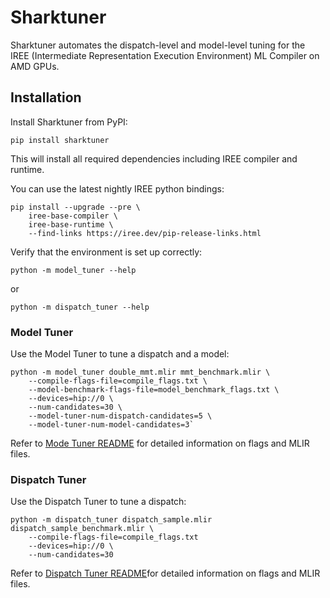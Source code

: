 # Sharktuner
Sharktuner automates the dispatch-level and model-level tuning for the IREE (Intermediate Representation Execution Environment) ML Compiler on AMD GPUs.

## Installation
Install Sharktuner from PyPI:
```shell
pip install sharktuner
```

This will install all required dependencies including IREE compiler and runtime.

You can use the latest nightly IREE python bindings:
```shell
pip install --upgrade --pre \
    iree-base-compiler \
    iree-base-runtime \
    --find-links https://iree.dev/pip-release-links.html
```

Verify that the environment is set up correctly:
```shell
python -m model_tuner --help
```

or

```shell
python -m dispatch_tuner --help
```

### Model Tuner
Use the Model Tuner to tune a dispatch and a model:
```shell
python -m model_tuner double_mmt.mlir mmt_benchmark.mlir \
    --compile-flags-file=compile_flags.txt \
    --model-benchmark-flags-file=model_benchmark_flags.txt \
    --devices=hip://0 \
    --num-candidates=30 \
    --model-tuner-num-dispatch-candidates=5 \
    --model-tuner-num-model-candidates=3`
```

Refer to [Mode Tuner README](https://github.com/nod-ai/shark-ai/tree/main/sharktuner/model_tuner) for detailed information on flags and MLIR files.

### Dispatch Tuner
Use the Dispatch Tuner to tune a dispatch:
```shell
python -m dispatch_tuner dispatch_sample.mlir dispatch_sample_benchmark.mlir \
    --compile-flags-file=compile_flags.txt
    --devices=hip://0 \
    --num-candidates=30
```

Refer to [Dispatch Tuner README](https://github.com/nod-ai/shark-ai/tree/main/sharktuner/dispatch_tuner)for detailed information on flags and MLIR files.
